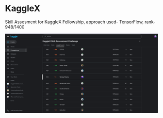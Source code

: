 # KaggleX
Skill Assesment for KaggleX Fellowship, approach used- TensorFlow, rank- 948/1400


![my rank](images/rank.jpeg)
